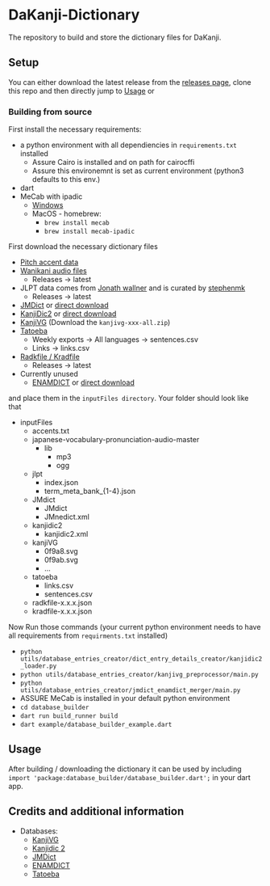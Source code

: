 # DaKanji-Dictionary

The repository to build and store the dictionary files for DaKanji.

## Setup

You can either download the latest release from the [releases page](https://github.com/CaptainDario/DaKanji-Dictionary/releases), clone this repo and then directly jump to [Usage](#usage) or

### Building from source

First install the necessary requirements:

* a python environment with all dependiencies in `requirements.txt` installed
  * Assure Cairo is installed and on path for cairocffi
  * Assure this environemnt is set as current environment (python3 defaults to this env.)
* dart
* MeCab with ipadic
  * [Windows](http://taku910.github.io/mecab/#download)
  * MacOS - homebrew:
    * `brew install mecab`
    * `brew install mecab-ipadic`

First download the necessary dictionary files

* [Pitch accent data](https://github.com/mifunetoshiro/kanjium/blob/master/data/source_files/raw/accents.txt)
* [Wanikani audio files](https://github.com/tofugu/japanese-vocabulary-pronunciation-audio)
  * Releases -> latest
* JLPT data comes from [Jonath wallner](http://www.tanos.co.uk/jlpt/) and is curated by [stephenmk](https://github.com/stephenmk/yomichan-jlpt-vocab)
  * Releases -> latest
* [JMDict](https://www.edrdg.org/jmdict/j_jmdict.html) or [direct download](http://ftp.edrdg.org/pub/Nihongo//JMdict.gz)
* [KanjiDic2](http://www.edrdg.org/wiki/index.php/KANJIDIC_Project) or [direct download](http://www.edrdg.org/kanjidic/kanjidic2.xml.gz)
* [KanjiVG](https://github.com/KanjiVG/kanjivg/releases/latest) (Download the `kanjivg-xxx-all.zip`)
* [Tatoeba](https://tatoeba.org/en/downloads)
  * Weekly exports -> All languages -> sentences.csv
  * Links -> links.csv
* [Radkfile / Kradfile](https://github.com/scriptin/jmdict-simplified)
  * Releases -> latest
* Currently unused
  * [ENAMDICT](https://www.edrdg.org/enamdict/enamdict_doc.html) or [direct download](http://ftp.edrdg.org/pub/Nihongo/JMnedict.xml.gz)

and place them in the `inputFiles directory`.
Your folder should look like that

* inputFiles
  * accents.txt
  * japanese-vocabulary-pronunciation-audio-master
    * lib
      * mp3
      * ogg
  * jlpt
    * index.json
    * term_meta_bank_{1-4}.json
  * JMdict
    * JMdict
    * JMnedict.xml
  * kanjidic2
    * kanjidic2.xml
  * kanjiVG
    * 0f9a8.svg
    * 0f9ab.svg
    * ...  
  * tatoeba
    * links.csv
    * sentences.csv
  * radkfile-x.x.x.json
  * kradfile-x.x.x.json

Now Run those commands (your current python environment needs to have all requirements from `requirments.txt` installed)

* `python utils/database_entries_creator/dict_entry_details_creator/kanjidic2_loader.py`
* `python utils/database_entries_creator/kanjivg_preprocessor/main.py`
* `python utils/database_entries_creator/jmdict_enamdict_merger/main.py`
* ASSURE MeCab is installed in your default python environment
* `cd database_builder`
* `dart run build_runner build`
* `dart example/database_builder_example.dart`

## Usage

After building / downloading the dictionary it can be used by including
`import 'package:database_builder/database_builder.dart';` in your dart app.

## Credits and additional information

* Databases:
  * [KanjiVG](https://kanjivg.tagaini.net/)
  * [Kanjidic 2](http://www.edrdg.org/wiki/index.php/KANJIDIC_Project)
  * [JMDict](https://www.edrdg.org/enamdict/enamdict_doc.html)
  * [ENAMDICT](https://www.edrdg.org/enamdict/enamdict_doc.html)
  * [Tatoeba](https://tatoeba.org/en/)
